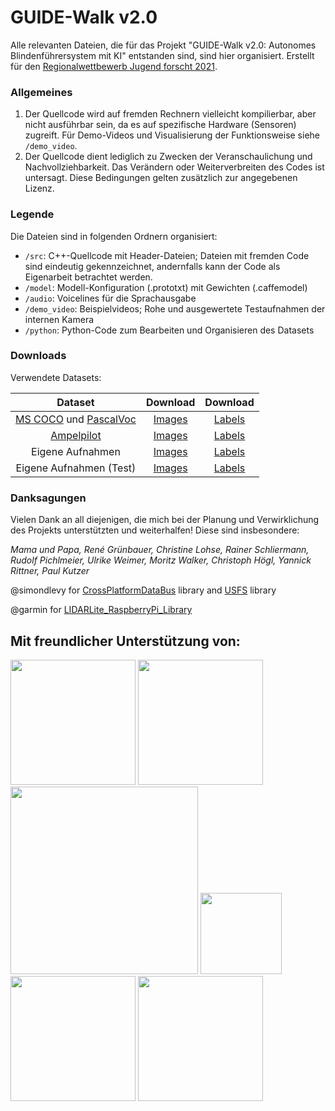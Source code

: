 # GUIDE-Walk v2.0
Alle relevanten Dateien, die für das Projekt "GUIDE-Walk v2.0: Autonomes Blindenführersystem mit KI" entstanden sind, sind hier organisiert. Erstellt für den [Regionalwettbewerb Jugend forscht 2021](https://www.jugend-forscht.de/).

### Allgemeines

1. Der Quellcode wird auf fremden Rechnern vielleicht kompilierbar, aber nicht ausführbar sein, da es auf spezifische Hardware (Sensoren) zugreift. Für Demo-Videos und Visualisierung der Funktionsweise siehe ```/demo_video```.
2. Der Quellcode dient lediglich zu Zwecken der Veranschaulichung und Nachvollziehbarkeit. Das Verändern oder Weiterverbreiten des Codes ist untersagt. Diese Bedingungen gelten zusätzlich zur angegebenen Lizenz.

### Legende

Die Dateien sind in folgenden Ordnern organisiert:

- ```/src```: C++-Quellcode mit Header-Dateien; Dateien mit fremden Code sind eindeutig gekennzeichnet, andernfalls kann der Code als Eigenarbeit betrachtet werden.
- ```/model```: Modell-Konfiguration (.prototxt) mit Gewichten (.caffemodel)
- ```/audio```: Voicelines für die Sprachausgabe
- ```/demo_video```: Beispielvideos; Rohe und ausgewertete Testaufnahmen der internen Kamera
- ```/python```: Python-Code zum Bearbeiten und Organisieren des Datasets

### Downloads

Verwendete Datasets:

Dataset|Download|Download
:---:|:---:|:---:
[MS COCO](https://cocodataset.org/#home) und [PascalVoc](host.robots.ox.ac.uk/pascal/VOC/)|[Images](https://drive.google.com/file/d/1CwUXG9AGKLxLxmITtofHA1-ptPUzoFeU/view?usp=sharing)|[Labels](https://drive.google.com/file/d/1Q_okseGIdyyqTtAx7CrgtfiZllCY8zM8/view?usp=sharing)
[Ampelpilot](https://github.com/patVlnta/Ampel-Pilot)|[Images](https://drive.google.com/file/d/10geTRHlrE-jTRdDPCw0VNrQEjTe_GV7u/view?usp=sharing)|[Labels](https://drive.google.com/file/d/10RGl02U1T-5gYq2nO2-GiREz-TjRK9_p/view?usp=sharing)
Eigene Aufnahmen|[Images](https://drive.google.com/file/d/1IRKaGkQdRIb97vfSxGQV2koyMVyhsk9F/view?usp=sharing)|[Labels](https://drive.google.com/file/d/1a30W06y9Maws8e8dqi4THVXOFuic8dGU/view?usp=sharing)
Eigene Aufnahmen (Test)|[Images](https://drive.google.com/file/d/1gJ_HtiwCqTB-t3HbrtVZn6DOOiu1gB9I/view?usp=sharing)|[Labels](https://drive.google.com/file/d/12a9DQeHYzYznV0H8E5NWmcaciklSdrFI/view?usp=sharing)

### Danksagungen

Vielen Dank an all diejenigen, die mich bei der Planung und Verwirklichung des Projekts unterstützten und weiterhalfen! Diese sind insbesondere:

*Mama und Papa, René Grünbauer, Christine Lohse, Rainer Schliermann, Rudolf Pichlmeier, Ulrike Weimer, Moritz Walker, Christoph Högl, Yannick Rittner, Paul Kutzer*

@simondlevy for [CrossPlatformDataBus](https://github.com/simondlevy/CrossPlatformDataBus) library and [USFS](https://github.com/simondlevy/USFS) library

@garmin for [LIDARLite_RaspberryPi_Library](https://github.com/garmin/LIDARLite_RaspberryPi_Library)

## Mit freundlicher Unterstützung von:
<a href="https://www.bbsb.org"><img src="https://bbsb.org/wp-content/uploads/2020/01/BBSB_Logo_100Jahre_rgb.png" width=200></a> <a href="https://www.blindeninstitut.de/de/regensburg/rund-ums-institut/begruessung/"><img src="https://upload.wikimedia.org/wikipedia/commons/d/d4/Blindeninstitutsstiftung_Logo.JPG" width=200></a> <a href="https://www.oth-regensburg.de"><img src="https://upload.wikimedia.org/wikipedia/commons/c/c2/Logo-OTH-Regensburg.png" width=300></a> <a href="https://www.domspatzen.de/"><img src="https://upload.wikimedia.org/wikipedia/de/thumb/4/44/Regensburger_Domspatzen_Logo_blau.svg/1200px-Regensburger_Domspatzen_Logo_blau.svg.png" width=130></a> <a href="http://www.sponsorpool-bayern.de/"><img src="https://www.jugend-forscht-bayern.de/media/sponsorpool/sponsorpool_sticker_2021.jpg" width=200></a> <a href="http://www.edisys.hu/de/"><img src="http://www.edisys.hu/images/logoproba.png" width=200></a>

